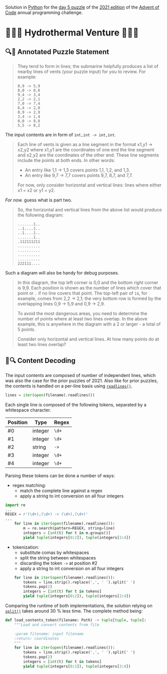 Solution in [Python][py] for the [day 5 puzzle][aoc-2021-5] of the [2021 edition][aoc-2021] of the [Advent of Code][aoc] annual programming challenge.

# 🎄🌟🌟 Hydrothermal Venture 🎄🌟🌟

## 🔍📖 Annotated Puzzle Statement

> They tend to form in lines; the submarine helpfully produces a list of nearby lines of vents (your puzzle input) for you to review. For example:
> 
> ```
> 0,9 -> 5,9
> 8,0 -> 0,8
> 9,4 -> 3,4
> 2,2 -> 2,1
> 7,0 -> 7,4
> 6,4 -> 2,0
> 0,9 -> 2,9
> 3,4 -> 1,4
> 0,0 -> 8,8
> 5,5 -> 8,2
> ```

The input contents are in form of `int,int -> int,int`.

> Each line of vents is given as a line segment in the format x1,y1 -> x2,y2 where x1,y1 are the coordinates of one end the line segment and x2,y2 are the coordinates of the other end. These line segments include the points at both ends. In other words:
>
> - An entry like 1,1 -> 1,3 covers points 1,1, 1,2, and 1,3.
> - An entry like 9,7 -> 7,7 covers points 9,7, 8,7, and 7,7.
> 
> For now, only consider horizontal and vertical lines: lines where either x1 = x2 or y1 = y2.

*For now.* guess what is part two.

> So, the horizontal and vertical lines from the above list would produce the following diagram:
> 
> ```
> .......1..
> ..1....1..
> ..1....1..
> .......1..
> .112111211
> ..........
> ..........
> ..........
> ..........
> 222111....
> ```

Such a diagram will also be handy for debug purposes.

> In this diagram, the top left corner is 0,0 and the bottom right corner is 9,9. Each position is shown as the number of lines which cover that point or `.` if no line covers that point. The top-left pair of `1`s, for example, comes from 2,2 -> 2,1; the very bottom row is formed by the overlapping lines 0,9 -> 5,9 and 0,9 -> 2,9.
> 
> To avoid the most dangerous areas, you need to determine the number of points where at least two lines overlap. In the above example, this is anywhere in the diagram with a 2 or larger - a total of 5 points.
> 
> Consider only horizontal and vertical lines. At how many points do at least two lines overlap?

## 💾🔍 Content Decoding

The input contents are composed of number of independent lines, which was also the case for the prior puzzles of 2021. Also like for prior puzzles, the contents is handled on a per-line basis using [`readlines()`][py-readlines].

```python
lines = iter(open(filename).readlines())
```

Each single line is composed of the following tokens, separated by a whitespace character.

Position | Type | Regex
--- | --- | ---
#0 | integer | `\d+`
#1 | integer | `\d+`
#2 | string | `->`
#3 | integer | `\d+`
#4 | integer | `\d+`

Parsing these tokens can be done a number of ways:

* regex matching:
  * match the complete line against a regex
  * apply a string to int conversion on all four integers

```python
import re
...
REGEX = r'(\d+),(\d+) -> (\d+),(\d+)'
...
    for line in iter(open(filename).readlines()):
        m = re.search(pattern=REGEX, string=line)
        integers = [int(t) for t in m.groups()]
        yield tuple(integers[0:2]), tuple(integers[2:4])
```

* tokenization:
  * substitute comas by whitespaces
  * split the string between whitespaces
  * discarding the token `->` at position #2 
  * apply a string to int conversion on all four integers

```python
    for line in iter(open(filename).readlines()):
        tokens = line.strip().replace(',', ' ').split(' ')
        tokens.pop(2)
        integers = [int(t) for t in tokens]
        yield tuple(integers[0:2]), tuple(integers[2:4])
```

Comparing the runtime of both implementations, the solution relying on [`split()`][py-split] takes around 30 % less time. The complete method being:

```python
def load_contents_token(filename: Path) -> tuple[tuple, tuple]:
    """Load and convert contents from file

    :param filename: input filename
    :return: coordinates
    """
    for line in iter(open(filename).readlines()):
        tokens = line.strip().replace(',', ' ').split(' ')
        tokens.pop(2)
        integers = [int(t) for t in tokens]
        yield tuple(integers[0:2]), tuple(integers[2:4])
```

[aoc]: https://adventofcode.com/
[aoc-2021]: https://adventofcode.com/2021/
[aoc-2021-5]: https://adventofcode.com/2021/day/5
[py]: https://docs.python.org/3/

[py-argparse]: https://docs.python.org/3/library/argparse.html
[py-cmath]: https://docs.python.org/3/library/cmath.html
[py-copy]: https://docs.python.org/3/library/copy.html
[py-counter]: https://docs.python.org/3/library/collections.html#collections.Counter
[py-decimal]: https://docs.python.org/3/library/decimal.html
[py-dict]: https://docs.python.org/3/tutorial/datastructures.html#dictionaries
[py-exit]: https://docs.python.org/3/library/sys.html?highlight=sys%20exit#sys.exit
[py-fractions]: https://docs.python.org/3/library/fractions.html
[py-generator]: https://docs.python.org/3/library/stdtypes.html#generator-types
[py-int]: https://docs.python.org/3/library/functions.html#int
[py-json-load]: https://docs.python.org/3/library/json.html#json.load
[py-iterator]: https://docs.python.org/3/reference/expressions.html#yield-expressions
[py-itertools]: https://docs.python.org/3/library/itertools.html
[py-itertools-permutations]: https://docs.python.org/3/library/itertools.html#itertools.permutations
[py-list]: https://docs.python.org/3/library/stdtypes.html#list
[py-main]: https://docs.python.org/3/library/__main__.html
[py-math]: https://docs.python.org/3/library/math.html
[py-math-comb]: https://docs.python.org/3/library/math.html#math.comb
[py-map]: https://docs.python.org/3/library/functions.html#map
[py-name]: https://docs.python.org/3/library/stdtypes.html#definition.__name__
[py-open]: https://docs.python.org/3/library/functions.html#open
[py-linesep]: https://docs.python.org/3/library/os.html#os.linesep
[py-read]: https://docs.python.org/3/library/io.html#io.TextIOBase.read
[py-readlines]: https://docs.python.org/3/tutorial/inputoutput.html#methods-of-file-objects
[py-return]: https://docs.python.org/3/reference/simple_stmts.html#the-return-statement
[py-set]: https://docs.python.org/3/library/stdtypes.html#set
[py-sn]: https://docs.python.org/3/library/types.html#types.SimpleNamespace
[py-split]: https://docs.python.org/3/library/stdtypes.html?highlight=strip#str.split
[py-string]: https://docs.python.org/3/library/stdtypes.html#textseq
[py-strip]: https://docs.python.org/3/library/stdtypes.html?highlight=strip#str.strip
[py-sum]: https://docs.python.org/3/library/functions.html#sum
[py-tuple]: https://docs.python.org/3/library/stdtypes.html#tuple
[py-zip]: https://docs.python.org/3/library/functions.html#zip
